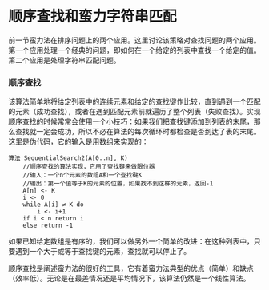 顺序查找和蛮力字符串匹配
========================

前一节蛮力法在排序问题上的两个应用。这里讨论该策略对查找问题的两个应用。第一个应用处理一个经典的问题，即如何在一个给定的列表中查找一个给定的值。第二个应用是处理字符串匹配问题。

### 顺序查找

该算法简单地将给定列表中的连续元素和给定的查找键作比较，直到遇到一个匹配的元素（成功查找），或者在遇到匹配元素前就遍历了整个列表（失败查找）。实现顺序查找的时候常常会使用一个小技巧：如果我们把查找键添加到列表的末尾，那么查找就一定会成功，所以不必在算法的每次循环时都检查是否到达了表的末尾。这里是伪代码，它的输入是用数组来实现的：

```
算法 SequentialSearch2(A[0..n], K)
    //顺序查找的算法实现，它用了查找键来做限位器
    //输入：一个n个元素的数组A和一个查找键K
    //输出：第一个值等于K的元素的位置，如果找不到这样的元素，返回-1
    A[n] <- K
    i <- 0
    while A[i] ≠ K do
        i <- i+1
    if i < n return i
    else return -1
```

如果已知给定数组是有序的，我们可以做另外一个简单的改进：在这种列表中，只要遇到一个大于或等于查找键的元素，查找就可以停止了。

顺序查找是阐述蛮力法的很好的工具，它有着蛮力法典型的优点（简单）和缺点（效率低）。无论是在最差情况还是平均情况下，该算法仍然是一个线性算法。

